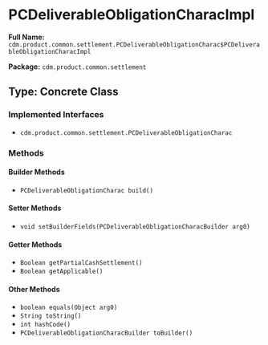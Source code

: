 # PCDeliverableObligationCharacImpl

**Full Name:** `cdm.product.common.settlement.PCDeliverableObligationCharac$PCDeliverableObligationCharacImpl`

**Package:** `cdm.product.common.settlement`

## Type: Concrete Class

### Implemented Interfaces

- `cdm.product.common.settlement.PCDeliverableObligationCharac`

### Methods

#### Builder Methods

- `PCDeliverableObligationCharac build()`

#### Setter Methods

- `void setBuilderFields(PCDeliverableObligationCharacBuilder arg0)`

#### Getter Methods

- `Boolean getPartialCashSettlement()`
- `Boolean getApplicable()`

#### Other Methods

- `boolean equals(Object arg0)`
- `String toString()`
- `int hashCode()`
- `PCDeliverableObligationCharacBuilder toBuilder()`

